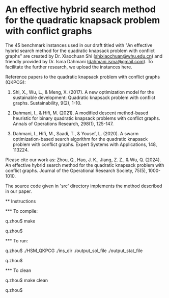 # An effective hybrid search method for the quadratic knapsack problem with conflict graphs
The 45 benchmark instances used in our draft titled with "An effective hybrid search method for the quadratic knapsack problem with conflict graphs" are created by Dr. Xiaochuan Shi (shixiaochuan@whu.edu.cn) and friendly provided by Dr. Isma Dahmani (dahmani.isma@gmail.com).  To facilitate the further research, we upload the instances here.

Reference papers to the quadratic knapsack problem with conflict graphs (QKPCG):
1. Shi, X., Wu, L., & Meng, X. (2017). A new optimization model for the sustainable development: Quadratic knapsack problem with conflict graphs. Sustainability, 9(2), 1-10.

2. Dahmani, I., & Hifi, M. (2021). A modified descent method-based heuristic for binary quadratic knapsack problems with conflict graphs. Annals of Operations Research, 298(1), 125-147.

3. Dahmani, I., Hifi, M., Saadi, T., & Yousef, L. (2020). A swarm optimization-based search algorithm for the quadratic knapsack problem with conflict graphs. Expert Systems with Applications, 148, 113224.

Please cite our work as:
Zhou, Q., Hao, J. K., Jiang, Z. Z., & Wu, Q. (2024). An effective hybrid search method for the quadratic knapsack problem with conflict graphs. Journal of the Operational Research Society, 75(5), 1000-1010.

The source code given in 'src' directory implements the method described in our paper. 

** Instructions

*** To compile:

q.zhou$ make

q.zhou$

*** To run:

q.zhou$ ./HSM_QKPCG ./ins_dir ./output_sol_file ./output_stat_file

q.zhou$

*** To clean

q.zhou$ make clean

q.zhou$


